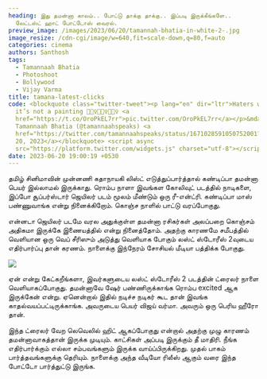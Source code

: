 ```yaml
---
heading: இது தமன்னா காலம்.. போட்டு தாக்கு தாக்கு.. இப்படி இருக்கீங்களே..
  லேட்டஸ்ட் ஹாட் போட்டோஸ் வைரல்.
preview_image: /images/2023/06/20/tamannah-bhatia-in-white-2-.jpg
image_resize: /cdn-cgi/image/w=640,fit=scale-down,q=80,f=auto
categories: cinema
authors: Santhosh
tags:
  - Tamannaah Bhatia
  - Photoshoot
  - Bollywood
  - Vijay Varma
title: tamana-latest-clicks
code: <blockquote class="twitter-tweet"><p lang="en" dir="ltr">Haters will say
  it’s not a painting 🤷🏻‍♀️🤷🏻‍♀️🤷🏻‍♀️ <a
  href="https://t.co/OroPkEL7rr">pic.twitter.com/OroPkEL7rr</a></p>&mdash;
  Tamannaah Bhatia (@tamannaahspeaks) <a
  href="https://twitter.com/tamannaahspeaks/status/1671028591050752001?ref_src=twsrc%5Etfw">June
  20, 2023</a></blockquote> <script async
  src="https://platform.twitter.com/widgets.js" charset="utf-8"></script>
date: 2023-06-20 19:00:19 +0530
---
```



தமிழ் சினிமாவின் முன்னணி கதாநாயகி லிஸ்ட் எடுத்துப்பார்த்தால் கண்டிப்பா தமன்னா பெயர் இல்லாமல் இருக்காது. ரொம்ப நாளா இவங்கள கோலிவுட் படத்தில் நாடிகளை, இப்போ சூப்பர்ஸ்டார் ஜெயிலர் படம் மூலம் மீண்டும் ஒரு ரீ-என்ட்ரி. கண்டிப்பா மாஸ் பண்ணுவாங்க என்று நினைக்கிறோம். கொஞ்ச நாளில் பாட்டு வரப்போகுது.

என்னடா ஜெயிலர் படமே வரல அதுக்குள்ள தமன்னா ரசிகர்கள் அலப்பறை கொஞ்சம் அதிகமா இருக்கே இணையத்தில் என்று நினைத்தோம். அதற்கு காரணமே சமீபத்தில் வெளியான ஒரு வெப் சீரிஸும் அடுத்து வெளியாக போகும் லஸ்ட் ஸ்டோரீஸ் 2வுடைய எதிர்பார்ப்பு தான் கரணம். நாளைக்கு இந்நேரம் சோசியல் மீடியா பத்திக்க போகுது.

![](/images/2023/06/20/tamannah-bhatia-in-white-1-.jpg)

ஏன் என்று கேட்கறீங்களா, இவர்களுடைய  லஸ்ட் ஸ்டோரீஸ் 2 படத்தின் ட்ரைலர் நாளை வெளியாகப்போகுது. தமன்னாவே ஷேர் பண்ணிருக்காங்க ரொம்ப excited ஆக இருக்கேன் என்று. ஏனென்றால் இதில் நடிச்ச நடிகர் கூட தான் இவங்க காதல்வயப்பட்டிருக்காங்க. அவருடைய பெயர் விஜய் வர்மா. அவரும் ஒரு பெரிய ஹீரோ தான்.

இந்த ட்ரைலர் வேற லெவெலில் ஹிட் ஆகப்போகுது என்றால் அதற்கு முழு காரணம் தமன்னாவாகத்தான் இருக்க முடியும். காட்சிகள் அப்படி இருக்கும் தீ மாதிரி. நீங்க எதிர்பார்க்கும் எல்லா சம்பவங்களும் இருக்க வாய்ப்பிருக்கிறது. முதல் பாகம் பார்த்தவங்களுக்கு தெரியும். நாளைக்கு அந்த வீடியோ ரிலீஸ் ஆகும் வரை இந்த போட்டோ பார்த்துட்டு இருங்க.